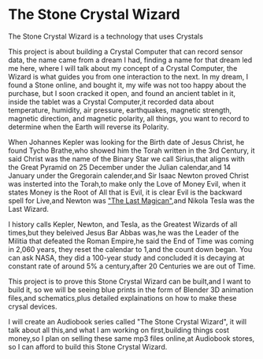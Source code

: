 # The Stone Crystal Wizard

The Stone Crystal Wizard is a technology that uses Crystals

This project is about building a Crystal Computer that can record sensor data,
the name came from a dream I had, finding a name for that dream led me here,
where I will talk about my concept of a Crystal Computer,
the Wizard is what guides you from one interaction to the next.
In my dream, I found a Stone online, and bought it, 
my wife was not too happy about the purchase, 
but I soon cracked it open, and found an ancient tablet in it,
inside the tablet was a Crystal Computer,it recorded data about temperature, humidity, air pressure, earthquakes, magnetic strength, magnetic direction, and magnetic polarity, 
all things, you want to record to determine when the Earth will reverse its Polarity.

When Johannes Kepler was looking for the Birth date of Jesus Christ, he found Tycho Brathe,who showed him the Torah written in the 3rd Century, 
it said Christ was the name of the Binary Star we call Sirius,that aligns with the Great Pyramid on 25 December under the Julian calendar,and 14 January under the Gregorain calender,and Sir Isaac Newton proved Christ was insterted into the Torah,to make only the Love of Money Evil, 
when it states Money is the Root of All that is Evil, 
it is clear Evil is the backward spell for Live,and Newton was ["The Last Magican"](http://lightwizzard.com/books/trinary.universe/webforms.html#newton_video),and Nikola Tesla was the Last Wizard.

I history calls Kepler, Newton, and Tesla, as the Greatest Wizards of all times,but they beleived Jesus Bar Abbas was,he was the Leader of the Militia that defeated the Roman Empire,he said the End of Time was coming in 2,060 years, 
they reset the calendar to 1,and the count down began.
You can ask NASA, they did a 100-year study and concluded it is decaying at constant rate of around 5% a century,after 20 Centuries we are out of Time.

This project is to prove this Stone Crystal Wizard can be built,and I want to build it, 
so we will be seeing blue prints in the form of Blender 3D animation files,and schematics,plus detailed explainations on how to make these crysal devices.

I will create an Audiobook series called "The Stone Crystal Wizard", 
it will talk about all this,and what I am working on first,building things cost money,so I plan on selling these same mp3 files online,at Audiobook stores, 
so I can afford to build this Stone Crystal Wizard.



